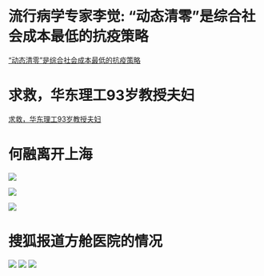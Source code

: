 # 流行病学专家李觉: “动态清零”是综合社会成本最低的抗疫策略 

[“动态清零”是综合社会成本最低的抗疫策略](“动态清零”是综合社会成本最低的抗疫策略.md)

# 求救，华东理工93岁教授夫妇

[求救，华东理工93岁教授夫妇](求救，华东理工93岁教授夫妇.md)

# 何融离开上海

![](何融离开上海A.jpg)

![](何融离开上海B.jpg)

![](何融离开上海C.jpg)

# 搜狐报道方舱医院的情况

![](方舱医院A.jpg)
![](方舱医院B.jpg)
![](方舱医院C.jpg)
